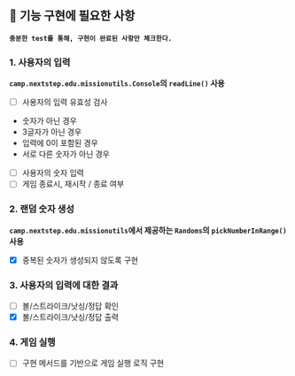 ## 🚀 기능 구현에 필요한 사항
**`충분한 test를 통해, 구현이 완료된 사항만 체크한다.`**

### 1. 사용자의 입력
**`camp.nextstep.edu.missionutils.Console`의 `readLine()` 사용**
- [ ] 사용자의 입력 유효성 검사
* 숫자가 아닌 경우
* 3글자가 아닌 경우
* 입력에 0이 포함된 경우
* 서로 다른 숫자가 아닌 경우
  
- [ ] 사용자의 숫자 입력
- [ ] 게임 종료시, 재시작 / 종료 여부

### 2. 랜덤 숫자 생성
**`camp.nextstep.edu.missionutils`에서 제공하는 `Randoms`의 `pickNumberInRange()` 사용**
- [X] 중복된 숫자가 생성되지 않도록 구현
  
### 3. 사용자의 입력에 대한 결과
- [ ] 볼/스트라이크/낫싱/정답 확인
- [X] 볼/스트라이크/낫싱/정답 출력

### 4. 게임 실행
- [ ] 구현 메서드를 기반으로 게임 실행 로직 구현
